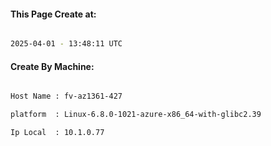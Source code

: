 
   
#### This Page Create at:

```bash

2025-04-01 - 13:48:11 UTC

```

#### Create By Machine:

```bash

Host Name : fv-az1361-427

platform  : Linux-6.8.0-1021-azure-x86_64-with-glibc2.39

Ip Local  : 10.1.0.77

```

